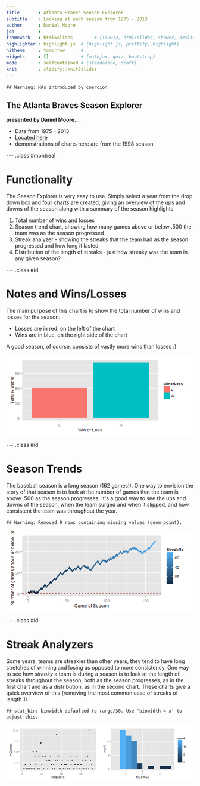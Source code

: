 ```yaml
---
title       : Atlanta Braves Season Explorer
subtitle    : Looking at each season from 1975 - 2013
author      : Daniel Moore
job         : 
framework   : html5slides        # {io2012, html5slides, shower, dzslides, ...}
highlighter : highlight.js  # {highlight.js, prettify, highlight}
hitheme     : tomorrow      # 
widgets     : []            # {mathjax, quiz, bootstrap}
mode        : selfcontained # {standalone, draft}
knit        : slidify::knit2slides
---
```



```
## Warning: NAs introduced by coercion
```



## The Atlanta Braves Season Explorer

<b>presented by Daniel Moore...</b>

* Data from 1975 - 2013
* <a href="https://dfmoore.shinyapps.io/Atlanta_Braves_Season_Explorer/">Located here</a>
* demonstrations of charts here are from the 1998 season


--- .class #montreal 

# Functionality
The Season Explorer is very easy to use.
Simply select a year from the drop down box and four charts are created, giving an overview of the ups and downs of the season along with a summary of the season highlights

1. Total number of wins and losses
2. Season trend chart, showing how many games above or below .500 the team was as the season progressed
3. Streak analyzer - showing the streaks that the team had as the season progressed and how long it lasted
4. Distribution of the length of streaks - just how streaky was the team in any given season?


--- .class #id 

# Notes and Wins/Losses
The main purpose of this chart is to show the total number of wins and losses for the season.

* Losses are in red, on the left of the chart
* Wins are in blue, on the right side of the chart

A good season, of course, consists of vastly more wins than losses :)

![plot of chunk unnamed-chunk-1](assets/fig/unnamed-chunk-1.png) 



--- .class #id 

# Season Trends

The baseball season is a long season (162 games!). One way to envision the story of that season is to look at the number of games that the team is above .500 as the season progresses. It's a good way to see the ups and downs of the season, when the team surged and when it slipped, and how consistent the team was throughout the year.



```
## Warning: Removed 9 rows containing missing values (geom_point).
```

![plot of chunk unnamed-chunk-2](assets/fig/unnamed-chunk-2.png) 



--- .class #id

# Streak Analyzers

Some years, teams are streakier than other years, they tend to have long stretches of winning and losing as opposed to more consistency. One way to see how *streaky* a team is during a season is to look at the length of streaks throughout the season, both as the season progresses, as in the first chart and as a distribution, as in the second chart. These charts give a quick overview of this (removing the most common case of streaks of length 1).


```
## stat_bin: binwidth defaulted to range/30. Use 'binwidth = x' to adjust this.
```

![plot of chunk unnamed-chunk-3](assets/fig/unnamed-chunk-3.png) 

